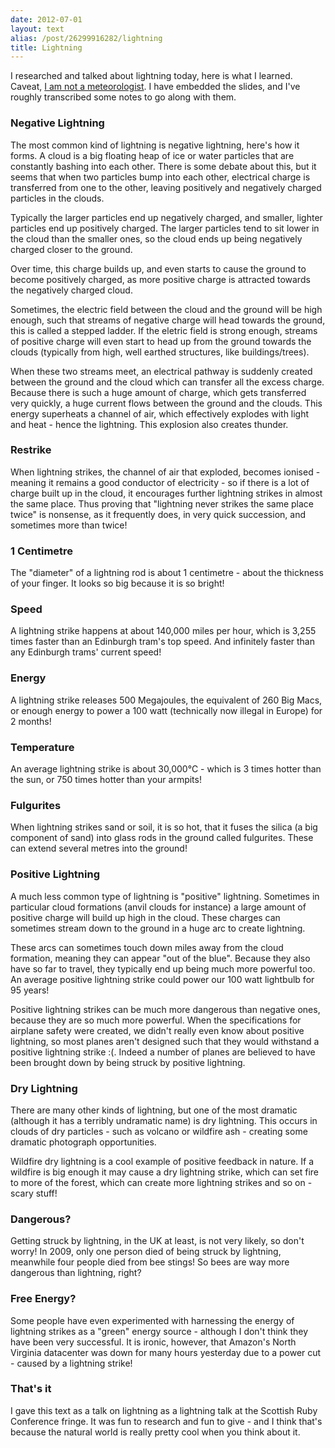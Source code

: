 ```yaml
---
date: 2012-07-01
layout: text
alias: /post/26299916282/lightning
title: Lightning
---
```


I researched and talked about lightning today, here is what I learned. Caveat, [I am not a meteorologist](http://en.wikipedia.org/wiki/Lightning). I have embedded the slides, and I've roughly transcribed some notes to go along with them.

<script async class="speakerdeck-embed" data-id="4ff0b5550b4f3b001f015a55" data-ratio="1.3333333333333333" src="//speakerdeck.com/assets/embed.js"></script>

### Negative Lightning

The most common kind of lightning is negative lightning, here's how it forms. A cloud is a big floating heap of ice or water particles that are constantly bashing into each other. There is some debate about this, but it seems that when two particles bump into each other, electrical charge is transferred from one to the other, leaving positively and negatively charged particles in the clouds. 

<!-- more -->

Typically the larger particles end up negatively charged, and smaller, lighter particles end up positively charged. The larger particles tend to sit lower in the cloud than the smaller ones, so the cloud ends up being negatively charged closer to the ground.

Over time, this charge builds up, and even starts to cause the ground to become positively charged, as more positive charge is attracted towards the negatively charged cloud.

Sometimes, the electric field between the cloud and the ground will be high enough, such that streams of negative charge will head towards the ground, this is called a stepped ladder. If the eletric field is strong enough, streams of positive charge will even start to head up from the ground towards the clouds (typically from high, well earthed structures, like buildings/trees).

When these two streams meet, an electrical pathway is suddenly created between the ground and the cloud which can transfer all the excess charge. Because there is such a huge amount of charge, which gets transferred very quickly, a huge current flows between the ground and the clouds. This energy superheats a channel of air, which effectively explodes with light and heat - hence the lightning. This explosion also creates thunder.

### Restrike

When lightning strikes, the channel of air that exploded, becomes ionised - meaning it remains a good conductor of electricity - so if there is a lot of charge built up in the cloud, it encourages further lightning strikes in almost the same place. Thus proving that "lightning never strikes the same place twice" is nonsense, as it frequently does, in very quick succession, and sometimes more than twice!

### 1 Centimetre

The "diameter" of a lightning rod is about 1 centimetre - about the thickness of your finger. It looks so big because it is so bright!

### Speed

A lightning strike happens at about 140,000 miles per hour, which is 3,255 times faster than an Edinburgh tram's top speed. And infinitely faster than any Edinburgh trams' current speed!

### Energy

A lightning strike releases 500 Megajoules, the equivalent of 260 Big Macs, or enough energy to power a 100 watt (technically now illegal in Europe) for 2 months!

### Temperature

An average lightning strike is about 30,000°C - which is 3 times hotter than the sun, or 750 times hotter than your armpits!

### Fulgurites

When lightning strikes sand or soil, it is so hot, that it fuses the silica (a big component of sand) into glass rods in the ground called fulgurites. These can extend several metres into the ground!

### Positive Lightning

A much less common type of lightning is "positive" lightning. Sometimes in particular cloud formations (anvil clouds for instance) a large amount of positive charge will build up high in the cloud. These charges can sometimes stream down to the ground in a huge arc to create lightning.

These arcs can sometimes touch down miles away from the cloud formation, meaning they can appear "out of the blue". Because they also have so far to travel, they typically end up being much more powerful too. An average positive lightning strike could power our 100 watt lightbulb for 95 years!

Positive lightning strikes can be much more dangerous than negative ones, because they are so much more powerful. When the specifications for airplane safety were created, we didn't really even know about positive lightning, so most planes aren't designed such that they would withstand a positive lightning strike :(. Indeed a number of planes are believed to have been brought down by being struck by positive lightning.


### Dry Lightning

There are many other kinds of lightning, but one of the most dramatic (although it has a terribly undramatic name) is dry lightning. This occurs in clouds of dry particles - such as volcano or wildfire ash - creating some dramatic photograph opportunities.

Wildfire dry lightning is a cool example of positive feedback in nature. If a wildfire is big enough it may cause a dry lightning strike, which can set fire to more of the forest, which can create more lightning strikes and so on - scary stuff!


### Dangerous?

Getting struck by lightning, in the UK at least, is not very likely, so don't worry! In 2009, only one person died of being struck by lightning, meanwhile four people died from bee stings! So bees are way more dangerous than lightning, right?


### Free Energy?

Some people have even experimented with harnessing the energy of lightning strikes as a "green" energy source - although I don't think they have been very successful. It is ironic, however, that Amazon's North Virginia datacenter was down for many hours yesterday due to a power cut - caused by a lightning strike!


### That's it

I gave this text as a talk on lightning as a lightning talk at the Scottish Ruby Conference fringe. It was fun to research and fun to give - and I think that's because the natural world is really pretty cool when you think about it.
